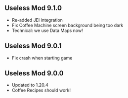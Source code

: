 ## Useless Mod 9.1.0 ##
- Re-added JEI integration
- Fix Coffee Machine screen background being too dark
- Technical: we use Data Maps now!

## Useless Mod 9.0.1 ##
- Fix crash when starting game

## Useless Mod 9.0.0 ##
- Updated to 1.20.4
- Coffee Recipes should work!


